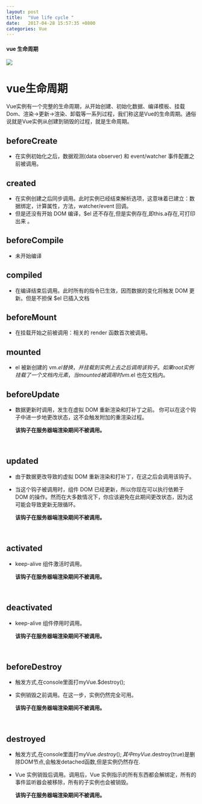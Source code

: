 ```yaml
---
layout: post
title:  "Vue life cycle "
date:   2017-04-28 15:57:35 +0800
categories: Vue
---
```


#### vue 生命周期
![](https://cn.vuejs.org/images/lifecycle.png)

# vue生命周期 #
Vue实例有一个完整的生命周期，从开始创建、初始化数据、编译模板、挂载Dom、渲染→更新→渲染、卸载等一系列过程，我们称这是Vue的生命周期。通俗说就是Vue实例从创建到销毁的过程，就是生命周期。


## beforeCreate ##
- 在实例初始化之后，数据观测(data observer) 和 event/watcher 事件配置之前被调用。

## created ##
-  在实例创建之后同步调用。此时实例已经结束解析选项，这意味着已建立：数据绑定，计算属性，方法，watcher/event 回调。
-  但是还没有开始 DOM 编译，$el 还不存在,但是实例存在,即this.a存在,可打印出来 。

## beforeCompile ##
- 未开始编译

## compiled ##
- 在编译结束后调用。此时所有的指令已生效，因而数据的变化将触发 DOM 更新。但是不担保 $el 已插入文档

## beforeMount ##
- 在挂载开始之前被调用：相关的 render 函数首次被调用。

## mounted ##
- el 被新创建的 vm.$el 替换，并挂载到实例上去之后调用该钩子。如果 root 实例挂载了一个文档内元素，当 mounted 被调用时 vm.$el 也在文档内。

## beforeUpdate ##
- 数据更新时调用，发生在虚拟 DOM 重新渲染和打补丁之前。 你可以在这个钩子中进一步地更改状态，这不会触发附加的重渲染过程。

  **该钩子在服务器端渲染期间不被调用。**

  ​

## updated ##
- 由于数据更改导致的虚拟 DOM 重新渲染和打补丁，在这之后会调用该钩子。

- 当这个钩子被调用时，组件 DOM 已经更新，所以你现在可以执行依赖于 DOM 的操作。然而在大多数情况下，你应该避免在此期间更改状态，因为这可能会导致更新无限循环。

  **该钩子在服务器端渲染期间不被调用。**

  ​


## activated ##
- keep-alive 组件激活时调用。

  **该钩子在服务器端渲染期间不被调用。**

  ​

## deactivated ##
- keep-alive 组件停用时调用。

  **该钩子在服务器端渲染期间不被调用。**

  ​

## beforeDestroy ##
- 触发方式,在console里面打myVue.$destroy();

- 实例销毁之前调用。在这一步，实例仍然完全可用。

  **该钩子在服务器端渲染期间不被调用。**

  ​

## destroyed ##
- 触发方式,在console里面打myVue.$destroy();其中myVue.$destroy(true)是删除DOM节点,会触发detached函数,但是实例仍然存在.

- Vue 实例销毁后调用。调用后，Vue 实例指示的所有东西都会解绑定，所有的事件监听器会被移除，所有的子实例也会被销毁。

  **该钩子在服务器端渲染期间不被调用。**

  ​